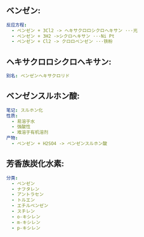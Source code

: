 ## ベンゼン:

```yaml
反应方程:
  - ベンゼン + 3Cl2 -> ヘキサクロロシクロヘキサン ···光
  - ベンゼン + 3H2 ->シクロヘキサン ···Ni Pt
  - ベンゼン + Cl2 -> クロロベンゼン ···铁粉
```

## ヘキサクロロシクロヘキサン:

```yaml
别名: ベンゼンヘキサクロリド

```

## ベンゼンスルホン酸:

```yaml
笔记: スルホン化
性质:
  - 易溶于水
  - 强酸性
  - 难溶于有机溶剂
产物:
  - ベンゼン + H2SO4 -> ベンゼンスルホン酸

```

## 芳香族炭化水素:

```yaml
分类:
  - ベンゼン
  - ナフタレン
  - アントラセン
  - トルエン
  - エチルベンゼン
  - スチレン
  - o-キシレン
  - m-キシレン
  - p-キシレン
```